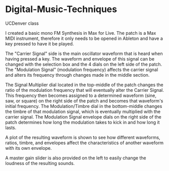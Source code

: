 # Digital-Music-Techniques
UCDenver class

  I created a basic mono FM Synthesis in Max for Live.  The patch is a Max MIDI instrument, therefore it only needs to be opened in Ableton and have a key pressed to have it be played.
  
  The "Carrier Signal" side is the main oscillator waveform that is heard when having pressed a key.  The waveform and envelope of this signal can be changed with the selection box and the 4 dials on the left side of the patch.
  The "Modulation Signal" (modulation frequency) affects the carrier signal and alters its frequency through changes made in the middle section.
  
  The Signal Multiplier dial located in the top-middle of the patch changes the ratio of the modulation frequency that will eventually alter the Carrier Signal.  This frequency then becomes assigned to a determined waveform (sine, saw, or square) on the right side of the patch and becomes that waveform's initial frequency.   The Modulation/Timbre dial in the bottom-middle changes the timbre of that modulation signal, which is eventually multiplied with the carrier signal.
  The Modulation Signal envelope dials on the right side of the patch determines how long the modulation takes to kick in and how long it lasts.
  
  A plot of the resulting waveform is shown to see how different waveforms, ratios, timbre, and envelopes affect the characteristics of another waveform with its own envelope.
  
  A master gain slider is also provided on the left to easily change the loudness of the resulting sounds.
